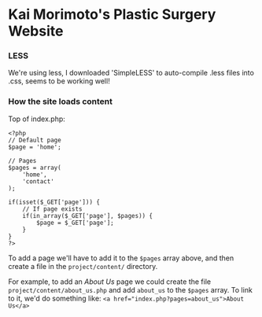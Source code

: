 # Kai Morimoto's Plastic Surgery Website

### LESS
We're using less, I downloaded 'SimpleLESS' to auto-compile .less files into .css, seems to be working well!

### How the site loads content
Top of index.php:
```
<?php
// Default page
$page = 'home';

// Pages
$pages = array(
	'home', 
	'contact'
);

if(isset($_GET['page'])) {
	// If page exists
	if(in_array($_GET['page'], $pages)) {
		$page = $_GET['page'];
	}
} 
?>
```

To add a page we'll have to add it to the `$pages` array above, and then create a file in the `project/content/` directory.

For example, to add an *About Us* page we could create the file `project/content/about_us.php` and add `about_us` to the `$pages` array. To link to it, we'd do something like:
`<a href="index.php?pages=about_us">About Us</a>`

